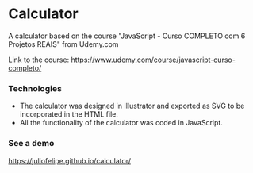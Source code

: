 # Calculator

A calculator based on the course "JavaScript - Curso COMPLETO com 6 Projetos REAIS" from Udemy.com

Link to the course: https://www.udemy.com/course/javascript-curso-completo/

### Technologies

- The calculator was designed in Illustrator and exported as SVG to be incorporated in the HTML file.
- All the functionality of the calculator was coded in JavaScript.

### See a demo
https://juliofelipe.github.io/calculator/
